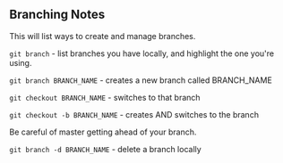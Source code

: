 ## Branching Notes

This will list ways to create and manage branches.

`git branch` - list branches you have locally, and highlight the one you're using.


`git branch BRANCH_NAME` - creates a new branch called BRANCH_NAME

`git checkout BRANCH_NAME` - switches to that branch

`git checkout -b BRANCH_NAME` - creates AND switches to the branch

Be careful of master getting ahead of your branch.

`git branch -d BRANCH_NAME` - delete a branch locally
